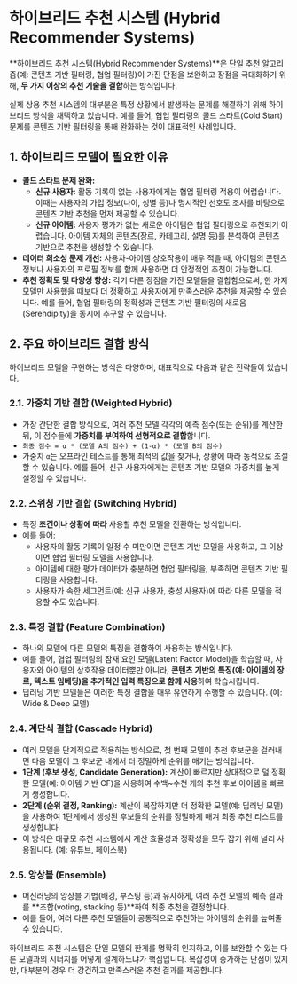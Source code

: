 # 하이브리드 추천 시스템 (Hybrid Recommender Systems)

**하이브리드 추천 시스템(Hybrid Recommender Systems)**은 단일 추천 알고리즘(예: 콘텐츠 기반 필터링, 협업 필터링)이 가진 단점을 보완하고 장점을 극대화하기 위해, **두 가지 이상의 추천 기술을 결합**하는 방식입니다.

실제 상용 추천 시스템의 대부분은 특정 상황에서 발생하는 문제를 해결하기 위해 하이브리드 방식을 채택하고 있습니다. 예를 들어, 협업 필터링의 콜드 스타트(Cold Start) 문제를 콘텐츠 기반 필터링을 통해 완화하는 것이 대표적인 사례입니다.

## 1. 하이브리드 모델이 필요한 이유

- **콜드 스타트 문제 완화:**
  - **신규 사용자:** 활동 기록이 없는 사용자에게는 협업 필터링 적용이 어렵습니다. 이때는 사용자의 가입 정보(나이, 성별 등)나 명시적인 선호도 조사를 바탕으로 콘텐츠 기반 추천을 먼저 제공할 수 있습니다.
  - **신규 아이템:** 사용자 평가가 없는 새로운 아이템은 협업 필터링으로 추천되기 어렵습니다. 아이템 자체의 콘텐츠(장르, 카테고리, 설명 등)를 분석하여 콘텐츠 기반으로 추천을 생성할 수 있습니다.
- **데이터 희소성 문제 개선:** 사용자-아이템 상호작용이 매우 적을 때, 아이템의 콘텐츠 정보나 사용자의 프로필 정보를 함께 사용하면 더 안정적인 추천이 가능합니다.
- **추천 정확도 및 다양성 향상:** 각기 다른 장점을 가진 모델들을 결합함으로써, 한 가지 모델만 사용했을 때보다 더 정확하고 사용자에게 만족스러운 추천을 제공할 수 있습니다. 예를 들어, 협업 필터링의 정확성과 콘텐츠 기반 필터링의 새로움(Serendipity)을 동시에 추구할 수 있습니다.

## 2. 주요 하이브리드 결합 방식

하이브리드 모델을 구현하는 방식은 다양하며, 대표적으로 다음과 같은 전략들이 있습니다.

### 2.1. 가중치 기반 결합 (Weighted Hybrid)

- 가장 간단한 결합 방식으로, 여러 추천 모델 각각의 예측 점수(또는 순위)를 계산한 뒤, 이 점수들에 **가중치를 부여하여 선형적으로 결합**합니다.
- `최종 점수 = α * (모델 A의 점수) + (1-α) * (모델 B의 점수)`
- 가중치 `α`는 오프라인 테스트를 통해 최적의 값을 찾거나, 상황에 따라 동적으로 조절할 수 있습니다. 예를 들어, 신규 사용자에게는 콘텐츠 기반 모델의 가중치를 높게 설정할 수 있습니다.

### 2.2. 스위칭 기반 결합 (Switching Hybrid)

- 특정 **조건이나 상황에 따라** 사용할 추천 모델을 전환하는 방식입니다.
- 예를 들어:
  - 사용자의 활동 기록이 일정 수 미만이면 콘텐츠 기반 모델을 사용하고, 그 이상이면 협업 필터링 모델을 사용합니다.
  - 아이템에 대한 평가 데이터가 충분하면 협업 필터링을, 부족하면 콘텐츠 기반 필터링을 사용합니다.
  - 사용자가 속한 세그먼트(예: 신규 사용자, 충성 사용자)에 따라 다른 모델을 적용할 수도 있습니다.

### 2.3. 특징 결합 (Feature Combination)

- 하나의 모델에 다른 모델의 특징을 결합하여 사용하는 방식입니다.
- 예를 들어, 협업 필터링의 잠재 요인 모델(Latent Factor Model)을 학습할 때, 사용자와 아이템의 상호작용 데이터뿐만 아니라, **콘텐츠 기반의 특징(예: 아이템의 장르, 텍스트 임베딩)을 추가적인 입력 특징으로 함께 사용**하여 학습시킵니다.
- 딥러닝 기반 모델들은 이러한 특징 결합을 매우 유연하게 수행할 수 있습니다. (예: Wide & Deep 모델)

### 2.4. 계단식 결합 (Cascade Hybrid)

- 여러 모델을 단계적으로 적용하는 방식으로, 첫 번째 모델이 추천 후보군을 걸러내면 다음 모델이 그 후보군 내에서 더 정밀하게 순위를 매기는 방식입니다.
- **1단계 (후보 생성, Candidate Generation):** 계산이 빠르지만 상대적으로 덜 정확한 모델(예: 아이템 기반 CF)을 사용하여 수백~수천 개의 추천 후보 아이템을 빠르게 생성합니다.
- **2단계 (순위 결정, Ranking):** 계산이 복잡하지만 더 정확한 모델(예: 딥러닝 모델)을 사용하여 1단계에서 생성된 후보들의 순위를 정밀하게 매겨 최종 추천 리스트를 생성합니다.
- 이 방식은 대규모 추천 시스템에서 계산 효율성과 정확성을 모두 잡기 위해 널리 사용됩니다. (예: 유튜브, 페이스북)

### 2.5. 앙상블 (Ensemble)

- 머신러닝의 앙상블 기법(배깅, 부스팅 등)과 유사하게, 여러 추천 모델의 예측 결과를 **조합(voting, stacking 등)**하여 최종 추천을 결정합니다.
- 예를 들어, 여러 다른 추천 모델들이 공통적으로 추천하는 아이템의 순위를 높여줄 수 있습니다.

하이브리드 추천 시스템은 단일 모델의 한계를 명확히 인지하고, 이를 보완할 수 있는 다른 모델과의 시너지를 어떻게 설계하느냐가 핵심입니다. 복잡성이 증가하는 단점이 있지만, 대부분의 경우 더 강건하고 만족스러운 추천 결과를 제공합니다.
